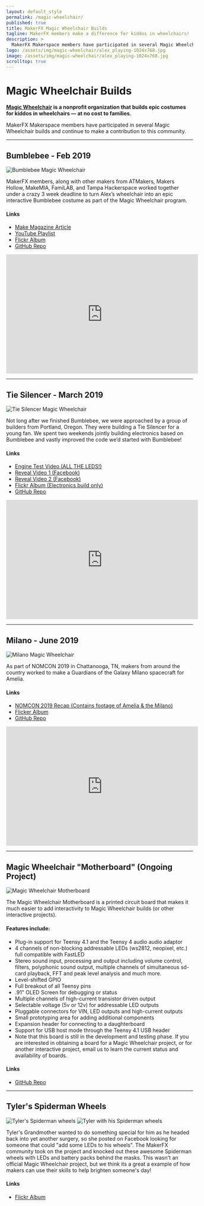 ```yaml
---
layout: default_style
permalink: /magic-wheelchair/
published: true
title: MakerFX Magic Wheelchair Builds
tagline: MakerFX members make a difference for kiddos in wheelchairs!
description: >
  MakerFX Makerspace members have participated in several Magic Wheelchair builds and continue to make a contribution to this community.
logo: /assets/img/magic-wheelchair/alex_playing-1024x768.jpg
image: /assets/img/magic-wheelchair/alex_playing-1024x768.jpg
scrolltop: true
---
```


# Magic Wheelchair Builds
**[Magic Wheelchair](https://www.magicwheelchair.org/) is a nonprofit organization that builds epic costumes for kiddos in wheelchairs — at no cost to families.**

MakerFX Makerspace members have participated in several Magic Wheelchair builds and continue to make a contribution to this community.

---

## Bumblebee - Feb 2019


<img src="/assets/img/magic-wheelchair/alex_playing-1024x768.jpg" class="img-responsive" alt="Bumblebee Magic Wheelchair">

MakerFX members, along with other makers from ATMakers, Makers Hollow, MakeMIA, FamiLAB, and Tampa Hackerspace worked together under a crazy 3 week deadline to turn Alex’s wheelchair into an epic interactive Bumblebee costume as part of the Magic Wheelchair program.

#### Links
* [Make Magazine Article](https://makezine.com/2019/02/08/watch-these-makers-transform-a-wheelchair-into-an-interactive-bumblebee-costume/)
* [YouTube Playlist](https://www.youtube.com/watch?v=bT2eXCCuq0U&list=PLgqFwvys_vuElT7gB7b_g1UqWjur9XVVA)
* [Flickr Album](https://www.flickr.com/photos/iancole/albums/72157706334016675/)
* [GitHub Repo](https://github.com/makerfx/mwc-bumblebee)

<iframe width="517" height="321" src="https://www.youtube.com/embed/bT2eXCCuq0U" title="YouTube video player" frameborder="0" allow="accelerometer; autoplay; clipboard-write; encrypted-media; gyroscope; picture-in-picture" allowfullscreen></iframe>

---

## Tie Silencer - March 2019

<img src="/assets/img/magic-wheelchair/tie_silencer.jpg" class="img-responsive" alt="Tie Silencer Magic Wheelchair">

Not long after we finished Bumblebee, we were approached by a group of builders from Portland, Oregon. They were building a Tie Silencer for a young fan. We spent two weekends jointly building electronics based on Bumblebee and vastly improved the code we’d started with Bumblebee!

#### Links
* [Engine Test Video (ALL THE LEDS!)](https://youtu.be/8EQXdhqsdeU)
* [Reveal Video 1 (Facebook)](https://www.facebook.com/ianmwhitehouse/videos/vb.576066364/10156174064056365/?type=2&video_source=user_video_tab)
* [Reveal Video 2 (Facebook)](https://www.facebook.com/ianmwhitehouse/videos/vb.576066364/10156174065446365/?type=2&video_source=user_video_tab)
* [Flickr Album (Electronics build only)](https://www.flickr.com/photos/iancole/albums/72157705311156481)
* [GitHub Repo](https://github.com/makerfx/mwc-tie-silencer/)

<iframe width="517" height="321" src="https://www.youtube.com/embed/8EQXdhqsdeU" title="YouTube video player" frameborder="0" allow="accelerometer; autoplay; clipboard-write; encrypted-media; gyroscope; picture-in-picture" allowfullscreen></iframe>

---

## Milano - June 2019

<img src="/assets/img/magic-wheelchair/milano.jpg" class="img-responsive" alt="Milano Magic Wheelchair">

As part of NOMCON 2019 in Chattanooga, TN, makers from around the country worked to make a Guardians of the Galaxy Milano spacecraft for Amelia.

#### Links
* [NOMCON 2019 Recap (Contains footage of Amelia & the Milano)](https://www.youtube.com/watch?v=h-LwmTNdZjs)
* [Flicker Album](https://www.flickr.com/photos/iancole/albums/72157709140694872)
* [GitHub Repo](https://github.com/makerfx/mwc-guardians-milano)

<iframe width="517" height="321" src="https://www.youtube.com/embed/h-LwmTNdZjs" title="YouTube video player" frameborder="0" allow="accelerometer; autoplay; clipboard-write; encrypted-media; gyroscope; picture-in-picture" allowfullscreen></iframe>

---

## Magic Wheelchair "Motherboard" (Ongoing Project)

<img src="/assets/img/magic-wheelchair/mwc_mobo_1.0.7_brightbikes.jpg" class="img-responsive" alt="Magic Wheelchair Motherboard">


The Magic Wheelchair Motherboard is a printed circuit board that makes it much easier to add interactivity to Magic Wheelchair builds (or other interactive projects).

#### Features include:

* Plug-in support for Teensy 4.1 and the Teensy 4 audio audio adaptor
* 4 channels of non-blocking addressable LEDs (ws2812, neopixel, etc.) full compatible with FastLED
* Stereo sound input, processing and output including volume control, filters, polyphonic sound output, multiple channels of simultaneous sd-card playback, FFT and peak level analysis and much more.
* Level-shifted GPIO
* Full breakout of all Teensy pins
* .91" OLED Screen for debugging or status
* Multiple channels of high-current transistor driven output
* Selectable voltage (5v or 12v) for addressable LED outputs
* Pluggable connectors for VIN, LED outputs and high-current outputs
* Small prototyping area for adding additional components
* Expansion header for connecting to a daughterboard
* Support for USB host mode through the Teensy 4.1 USB header
* Note that this board is still in the development and testing phase. If you are interested in obtaining a board for a Magic Wheelchair project, or for another interactive project, email us to learn the current status and availability of boards.

#### Links
* [GitHub Repo](https://github.com/makerfx/mwc-motherboard)

---

## Tyler's Spiderman Wheels
<img src="/assets/img/magic-wheelchair/tylers-wheels.jpg" class="img-responsive" alt="Tyler's Spiderman wheels">
<img src="/assets/img/magic-wheelchair/tyler.jpg" class="img-responsive" alt="Tyler with his Spiderman wheels">

Tyler's Grandmother wanted to do something special for him as he headed back into yet another surgery, so she posted on Facebook looking for someone that could "add some LEDs to his wheels". The MakerFX community took on the project and knocked out these awesome Spiderman wheels with LEDs and battery packs behind the masks. This wasn't an official Magic Wheelchair project, but we think its a great a example of how makers can use their skills to help brighten someone's day!

#### Links
* [Flickr Album](https://www.flickr.com/photos/iancole/albums/72157716614509097/with/50528495533/)
